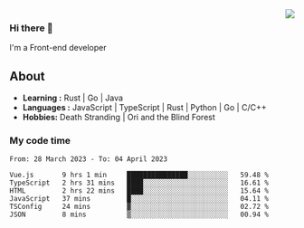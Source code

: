 <img align='right' src="https://github-readme-stats.vercel.app/api?username=strugglebak&show_icons=true">

### Hi there 👋

I'm a Front-end developer

## About

-  **Learning :** Rust | Go | Java
-  **Languages :** JavaScript | TypeScript | Rust | Python | Go | C/C++
-  **Hobbies:** Death Stranding | Ori and the Blind Forest

### My code time

<!--START_SECTION:waka-->

```text
From: 28 March 2023 - To: 04 April 2023

Vue.js       9 hrs 1 min     ███████████████░░░░░░░░░░   59.48 %
TypeScript   2 hrs 31 mins   ████░░░░░░░░░░░░░░░░░░░░░   16.61 %
HTML         2 hrs 22 mins   ████░░░░░░░░░░░░░░░░░░░░░   15.64 %
JavaScript   37 mins         █░░░░░░░░░░░░░░░░░░░░░░░░   04.11 %
TSConfig     24 mins         ▓░░░░░░░░░░░░░░░░░░░░░░░░   02.72 %
JSON         8 mins          ▒░░░░░░░░░░░░░░░░░░░░░░░░   00.94 %
```

<!--END_SECTION:waka-->
